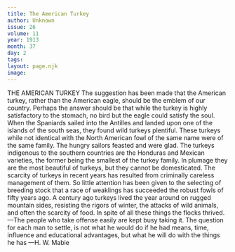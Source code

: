 ```yaml
---
title: The American Turkey
author: Unknown
issue: 26
volume: 11
year: 1913
month: 37
day: 2
tags:
layout: page.njk
image:
---
```

THE AMERICAN TURKEY    The suggestion has been made that the American turkey, rather than the American eagle, should be the emblem of our country. Perhaps the answer should be that while the turkey is highly satisfactory to the stomach, no bird but the eagle could satisfy the soul.    When the Spaniards sailed into the Antilles and landed upon one of the islands of the south seas, they found wild turkeys plentiful. These turkeys while not identical with the North American fowl of the same name were of the same family. The hungry sailors feasted and were glad.    The turkeys indigenous to the southern countries are the Honduras and Mexican varieties, the former being the smallest of the turkey family. In plumage they are the most beautiful of turkeys, but they cannot be domesticated.    The scarcity of turkeys in recent years has resulted from criminally careless management of them. So little attention has been given to the selecting of breeding stock that a race of weaklings has succeeded the robust fowls of fifty years ago. A century ago turkeys lived the year around on rugged mountain sides, resisting the rigors of winter, the attacks of wild animals, and often the scarcity of food. In spite of all these things the flocks thrived.       —The people who take offense easily are kept busy taking it.    The question for each man to settle, is not what he would do if he had means, time, influence and educational advantages, but what he will do with the things he has —H. W. Mabie 
